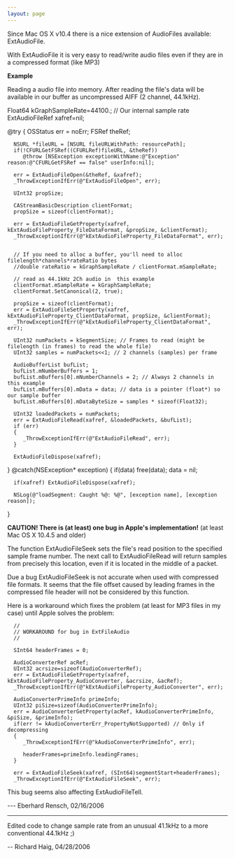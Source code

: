 ```yaml
---
layout: page
---
```


Since Mac OS X v10.4 there is a nice extension of AudioFiles available: ExtAudioFile.

With ExtAudioFile it is very easy to read/write audio files even if they are in a compressed format (like MP3)

**Example**

Reading a audio file into memory. After reading the file's data will be available in our buffer as uncompressed AIFF (2 channel, 44.1kHz).
    
   Float64 kGraphSampleRate=44100.; // Our internal sample rate
   ExtAudioFileRef xafref=nil;

   @try
   {
      OSStatus err = noErr;
      FSRef theRef;

      NSURL *fileURL = [NSURL fileURLWithPath: resourcePath];
      if(!CFURLGetFSRef((CFURLRef)fileURL, &theRef))
         @throw [NSException exceptionWithName:@"Exception" reason:@"CFURLGetFSRef == false" userInfo:nil];

      err = ExtAudioFileOpen(&theRef, &xafref);
      _ThrowExceptionIfErr(@"ExtAudioFileOpen", err);

      UInt32 propSize;

      CAStreamBasicDescription clientFormat;
      propSize = sizeof(clientFormat);

      err = ExtAudioFileGetProperty(xafref, kExtAudioFileProperty_FileDataFormat, &propSize, &clientFormat);
      _ThrowExceptionIfErr(@"kExtAudioFileProperty_FileDataFormat", err);


      // If you need to alloc a buffer, you'll need to alloc filelength*channels*rateRatio bytes
      //double rateRatio = kGraphSampleRate / clientFormat.mSampleRate;

      // read as 44.1kHz 2Ch audio in  this example
      clientFormat.mSampleRate = kGraphSampleRate;
      clientFormat.SetCanonical(2, true);

      propSize = sizeof(clientFormat);
      err = ExtAudioFileSetProperty(xafref, kExtAudioFileProperty_ClientDataFormat, propSize, &clientFormat);
      _ThrowExceptionIfErr(@"kExtAudioFileProperty_ClientDataFormat", err);
         
      UInt32 numPackets = kSegmentSize; // Frames to read (might be filelength (in frames) to read the whole file)
      UInt32 samples = numPackets<<1; // 2 channels (samples) per frame

      AudioBufferList bufList;
      bufList.mNumberBuffers = 1;
      bufList.mBuffers[0].mNumberChannels = 2; // Always 2 channels in this example
      bufList.mBuffers[0].mData = data; // data is a pointer (float*) so our sample buffer
      bufList.mBuffers[0].mDataByteSize = samples * sizeof(Float32);

      UInt32 loadedPackets = numPackets;
      err = ExtAudioFileRead(xafref, &loadedPackets, &bufList);
      if (err) 
      {
         _ThrowExceptionIfErr(@"ExtAudioFileRead", err);
      }
    
      ExtAudioFileDispose(xafref);
   }
   @catch(NSException* exception)
   {
      if(data) free(data);
      data = nil;
      
      if(xafref) ExtAudioFileDispose(xafref);

      NSLog(@"loadSegment: Caught %@: %@", [exception name], [exception reason]);
   }



**CAUTION! There is (at least) one bug in Apple's implementation!** (at least Mac OS X 10.4.5 and older)

The function ExtAudioFileSeek sets the file's read position to the specified sample frame number. The next call to ExtAudioFileRead will return samples from precisely this location, even if it is located in the middle of a packet. 

Due a bug ExtAudioFileSeek is not accurate when used with compressed file formats. It seems that the file offset caused by leading frames in the compressed file header will not be considered by this  function.

Here is a workaround which fixes the problem (at least for MP3 files in my case) until Apple solves the problem:

    
      //
      // WORKAROUND for bug in ExtFileAudio
      //
      
      SInt64 headerFrames = 0;
      
      AudioConverterRef acRef;
      UInt32 acrsize=sizeof(AudioConverterRef);
      err = ExtAudioFileGetProperty(xafref, kExtAudioFileProperty_AudioConverter, &acrsize, &acRef);
      _ThrowExceptionIfErr(@"kExtAudioFileProperty_AudioConverter", err);

      AudioConverterPrimeInfo primeInfo;
      UInt32 piSize=sizeof(AudioConverterPrimeInfo);
      err = AudioConverterGetProperty(acRef, kAudioConverterPrimeInfo, &piSize, &primeInfo);
      if(err != kAudioConverterErr_PropertyNotSupported) // Only if decompressing
      {
         _ThrowExceptionIfErr(@"kAudioConverterPrimeInfo", err);
         
         headerFrames=primeInfo.leadingFrames;
      }

      err = ExtAudioFileSeek(xafref, (SInt64)segmentStart+headerFrames);
      _ThrowExceptionIfErr(@"ExtAudioFileSeek", err);



This bug seems also affecting ExtAudioFileTell.

--- Eberhard Rensch, 02/16/2006

----

Edited code to change sample rate from an unusual 41.1kHz to a more conventional 44.1kHz ;)

-- Richard Haig, 04/28/2006
